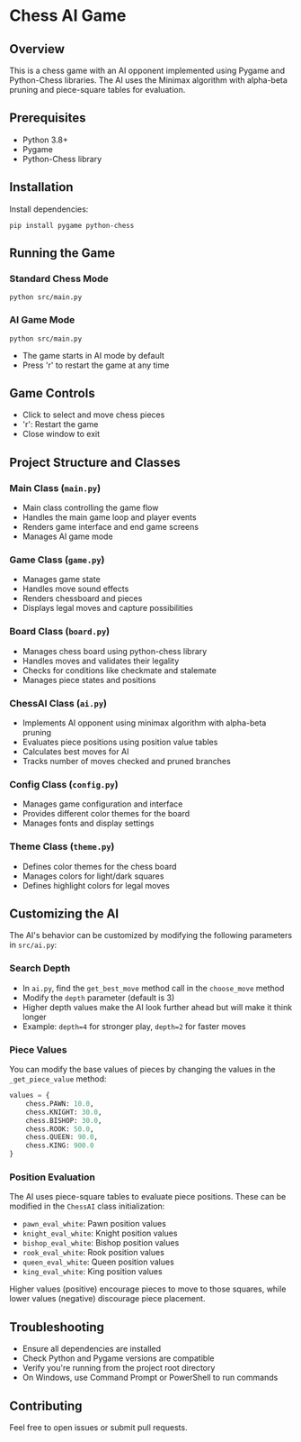 # Chess AI Game

## Overview
This is a chess game with an AI opponent implemented using Pygame and Python-Chess libraries. The AI uses the Minimax algorithm with alpha-beta pruning and piece-square tables for evaluation.

## Prerequisites
- Python 3.8+
- Pygame
- Python-Chess library

## Installation

Install dependencies:
```
pip install pygame python-chess
```

## Running the Game

### Standard Chess Mode
```
python src/main.py
```

### AI Game Mode
```
python src/main.py
```
- The game starts in AI mode by default
- Press 'r' to restart the game at any time

## Game Controls
- Click to select and move chess pieces
- 'r': Restart the game
- Close window to exit

## Project Structure and Classes

### Main Class (`main.py`)
- Main class controlling the game flow
- Handles the main game loop and player events
- Renders game interface and end game screens
- Manages AI game mode

### Game Class (`game.py`) 
- Manages game state
- Handles move sound effects
- Renders chessboard and pieces
- Displays legal moves and capture possibilities

### Board Class (`board.py`)
- Manages chess board using python-chess library
- Handles moves and validates their legality
- Checks for conditions like checkmate and stalemate
- Manages piece states and positions

### ChessAI Class (`ai.py`)
- Implements AI opponent using minimax algorithm with alpha-beta pruning
- Evaluates piece positions using position value tables
- Calculates best moves for AI
- Tracks number of moves checked and pruned branches

### Config Class (`config.py`)
- Manages game configuration and interface
- Provides different color themes for the board
- Manages fonts and display settings

### Theme Class (`theme.py`)
- Defines color themes for the chess board
- Manages colors for light/dark squares
- Defines highlight colors for legal moves

## Customizing the AI

The AI's behavior can be customized by modifying the following parameters in `src/ai.py`:

### Search Depth
- In `ai.py`, find the `get_best_move` method call in the `choose_move` method
- Modify the `depth` parameter (default is 3)
- Higher depth values make the AI look further ahead but will make it think longer
- Example: `depth=4` for stronger play, `depth=2` for faster moves

### Piece Values
You can modify the base values of pieces by changing the values in the `_get_piece_value` method:
```python
values = {
    chess.PAWN: 10.0,
    chess.KNIGHT: 30.0,
    chess.BISHOP: 30.0,
    chess.ROOK: 50.0,
    chess.QUEEN: 90.0,
    chess.KING: 900.0
}
```

### Position Evaluation
The AI uses piece-square tables to evaluate piece positions. These can be modified in the `ChessAI` class initialization:
- `pawn_eval_white`: Pawn position values
- `knight_eval_white`: Knight position values
- `bishop_eval_white`: Bishop position values
- `rook_eval_white`: Rook position values
- `queen_eval_white`: Queen position values
- `king_eval_white`: King position values

Higher values (positive) encourage pieces to move to those squares, while lower values (negative) discourage piece placement.

## Troubleshooting
- Ensure all dependencies are installed
- Check Python and Pygame versions are compatible
- Verify you're running from the project root directory
- On Windows, use Command Prompt or PowerShell to run commands

## Contributing
Feel free to open issues or submit pull requests.
